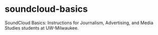 # soundcloud-basics

SoundCloud Basics: Instructions for Journalism, Advertising, and Media Studies students at UW-Milwaukee.


